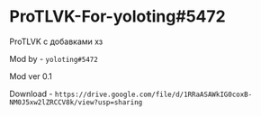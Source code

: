 # ProTLVK-For-yoloting#5472
ProTLVK с добавками хз

Mod by - ```yoloting#5472```

Mod ver 0.1

Download - ``` https://drive.google.com/file/d/1RRaASAWkIG0coxB-NM0J5xw2lZRCCV8k/view?usp=sharing ```
